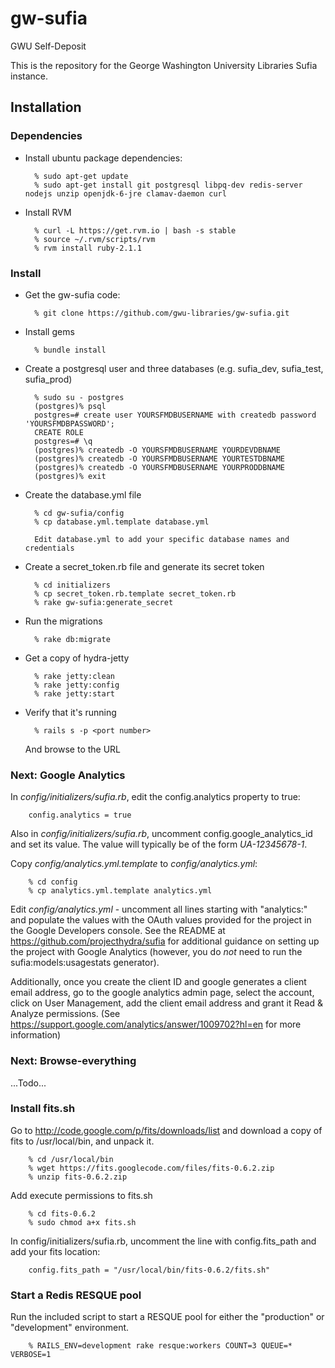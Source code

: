gw-sufia
========

GWU Self-Deposit

This is the repository for the George Washington University Libraries Sufia instance.


Installation
------------

### Dependencies

* Install ubuntu package dependencies:
        
        % sudo apt-get update
        % sudo apt-get install git postgresql libpq-dev redis-server nodejs unzip openjdk-6-jre clamav-daemon curl

* Install RVM

        % curl -L https://get.rvm.io | bash -s stable
        % source ~/.rvm/scripts/rvm
        % rvm install ruby-2.1.1
        

### Install

* Get the gw-sufia code:

        % git clone https://github.com/gwu-libraries/gw-sufia.git
        
* Install gems

        % bundle install
        
* Create a postgresql user and three databases (e.g. sufia_dev, sufia_test, sufia_prod)

        % sudo su - postgres
        (postgres)% psql
        postgres=# create user YOURSFMDBUSERNAME with createdb password 'YOURSFMDBPASSWORD';
        CREATE ROLE
        postgres=# \q
        (postgres)% createdb -O YOURSFMDBUSERNAME YOURDEVDBNAME
        (postgres)% createdb -O YOURSFMDBUSERNAME YOURTESTDBNAME
        (postgres)% createdb -O YOURSFMDBUSERNAME YOURPRODDBNAME
        (postgres)% exit

* Create the database.yml file

        % cd gw-sufia/config
        % cp database.yml.template database.yml
        
        Edit database.yml to add your specific database names and credentials

* Create a secret_token.rb file and generate its secret token

        % cd initializers
        % cp secret_token.rb.template secret_token.rb
        % rake gw-sufia:generate_secret

* Run the migrations

        % rake db:migrate

* Get a copy of hydra-jetty

        % rake jetty:clean
        % rake jetty:config
        % rake jetty:start
        
* Verify that it's running

        % rails s -p <port number>

  And browse to the URL

### Next: Google Analytics

  In _config/initializers/sufia.rb_, edit the config.analytics property to true:

        config.analytics = true

  Also in _config/initializers/sufia.rb_, uncomment config.google_analytics_id and set its value.  The value will typically be of the form _UA-12345678-1_.

  Copy _config/analytics.yml.template_ to _config/analytics.yml_:

        % cd config
        % cp analytics.yml.template analytics.yml

  Edit _config/analytics.yml_ - uncomment all lines starting with "analytics:"
and populate the values with the OAuth values provided for the project in the
Google Developers console.  See the README at https://github.com/projecthydra/sufia for additional guidance on setting up the project with Google Analytics
(however, you do _not_ need to run the sufia:models:usagestats generator).

Additionally, once you create the client ID and google generates a client email address, go to the google analytics admin page, select the account, click on User Management, add the client email address and grant it Read & Analyze permissions.  (See https://support.google.com/analytics/answer/1009702?hl=en for more information)

### Next: Browse-everything

...Todo...

### Install fits.sh

  Go to http://code.google.com/p/fits/downloads/list and download a copy of fits to /usr/local/bin, and unpack it.
  
        % cd /usr/local/bin
        % wget https://fits.googlecode.com/files/fits-0.6.2.zip
        % unzip fits-0.6.2.zip

  Add execute permissions to fits.sh
  
        % cd fits-0.6.2
        % sudo chmod a+x fits.sh
        
   In config/initializers/sufia.rb, uncomment the line with config.fits_path and add your fits location:
   
        config.fits_path = "/usr/local/bin/fits-0.6.2/fits.sh"

### Start a Redis RESQUE pool

  Run the included script to start a RESQUE pool for either the "production" or "development" environment.
  
        % RAILS_ENV=development rake resque:workers COUNT=3 QUEUE=* VERBOSE=1
